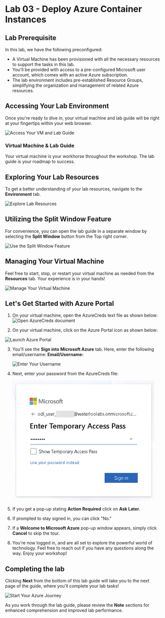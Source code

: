# Lab 03 - Deploy Azure Container Instances
 
## Lab Prerequisite

In this lab, we have the following preconfigured:

- A Virtual Machine has been provisioned with all the necessary resources to support the tasks in this lab. 
- You'll be provided with access to a pre-configured Microsoft user account, which comes with an active Azure subscription. 
- The lab environment includes pre-established Resource Groups, simplifying the organization and management of related Azure resources.

## Accessing Your Lab Environment
 
Once you're ready to dive in, your virtual machine and lab guide will be right at your fingertips within your web browser.
 
  ![Access Your VM and Lab Guide](../images/labguide.png)

### Virtual Machine & Lab Guide
 
Your virtual machine is your workhorse throughout the workshop. The lab guide is your roadmap to success.
 
## Exploring Your Lab Resources
 
To get a better understanding of your lab resources, navigate to the **Environment** tab.
 
  ![Explore Lab Resources](../images/env.png)
 
## Utilizing the Split Window Feature
 
For convenience, you can open the lab guide in a separate window by selecting the **Split Window** button from the Top right corner.
 
  ![Use the Split Window Feature](../images/spl.png)
 
## Managing Your Virtual Machine
 
Feel free to start, stop, or restart your virtual machine as needed from the **Resources** tab. Your experience is in your hands!
 
  ![Manage Your Virtual Machine](../images/res.png)

## Let's Get Started with Azure Portal
 
1.  On your virtual machine, open the AzureCreds text file as shown below:
   ![Open AzureCreds document](../images/creds.png) 
 
2.  On your virtual machine, click on the Azure Portal icon as shown below:
 
   ![Launch Azure Portal](../images/sc900-image(1).png)

 
3. You'll see the **Sign into Microsoft Azure** tab. Here, enter the following email/username:
   **Email/Username:**
   <inject key="AzureAdUserEmail"></inject>
   <inject key="AzureAdUserPassword"></inject>
   <inject key="DeploymentID"></inject>
   <inject key="ApplicationID"></inject>
   <inject key="DisplayName"></inject>
   <inject key="SecretKey"></inject>
   <inject key="SubscriptionID"></inject>
   <inject key="TenantID"></inject>
   <inject key="TenantDomainName"></inject>
  
   ![Enter Your Username](../images/sc900-image-1.png)
 
4. Next, enter your password from the AzureCreds file:
  
   ![Enter Your Password](../images/sc900-image-2.png)
 
5. If you get a pop-up stating **Action Required** click on **Ask Later**.

6. If prompted to stay signed in, you can click "No."
 
7. If a **Welcome to Microsoft Azure** pop-up window appears, simply click **Cancel** to skip the tour.
8. You're now logged in, and are all set to explore the powerful world of technology. Feel free to reach out if you have any questions along the way. Enjoy your workshop!

## Completing the lab

Clicking **Next** from the bottom of this lab guide will take you to the next page of the guide, where you'll complete your lab tasks!
 
   ![Start Your Azure Journey](../images/sc900-image(3).png)

As you work through the lab guide, please review the **Note** sections for enhanced comprehension and improved lab performance.
